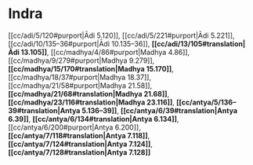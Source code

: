 # Indra

[[cc/adi/5/120#purport|Ādi 5.120]], [[cc/adi/5/221#purport|Ādi 5.221]], [[cc/adi/10/135–36#purport|Ādi 10.135–36]], **[[cc/adi/13/105#translation|Ādi 13.105]]**, [[cc/madhya/4/86#purport|Madhya 4.86]], [[cc/madhya/9/279#purport|Madhya 9.279]], **[[cc/madhya/15/170#translation|Madhya 15.170]]**, [[cc/madhya/18/37#purport|Madhya 18.37]], [[cc/madhya/21/58#purport|Madhya 21.58]], **[[cc/madhya/21/68#translation|Madhya 21.68]]**, **[[cc/madhya/23/116#translation|Madhya 23.116]]**, **[[cc/antya/5/136–39#translation|Antya 5.136–39]]**, **[[cc/antya/6/39#translation|Antya 6.39]]**, **[[cc/antya/6/134#translation|Antya 6.134]]**, [[cc/antya/6/200#purport|Antya 6.200]], **[[cc/antya/7/118#translation|Antya 7.118]]**, **[[cc/antya/7/124#translation|Antya 7.124]]**, **[[cc/antya/7/128#translation|Antya 7.128]]**

